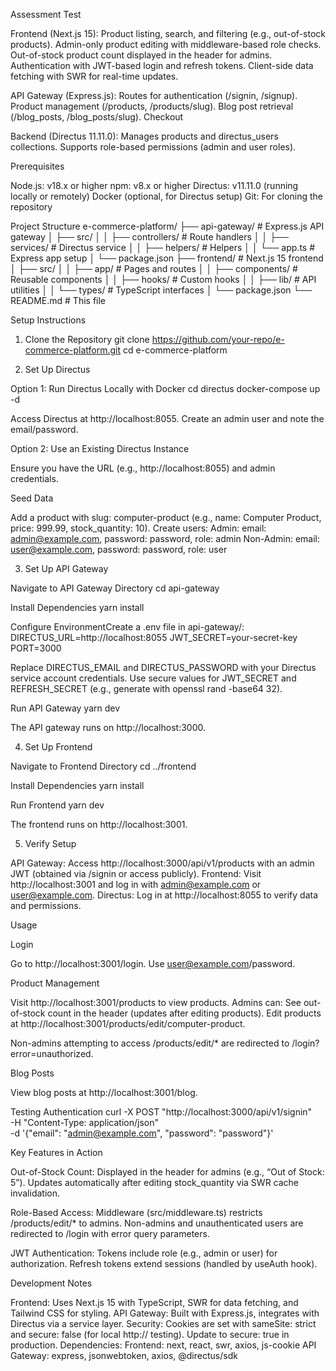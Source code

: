 Assessment Test

Frontend (Next.js 15):
Product listing, search, and filtering (e.g., out-of-stock products).
Admin-only product editing with middleware-based role checks.
Out-of-stock product count displayed in the header for admins.
Authentication with JWT-based login and refresh tokens.
Client-side data fetching with SWR for real-time updates.


API Gateway (Express.js):
Routes for authentication (/signin, /signup).
Product management (/products, /products/slug).
Blog post retrieval (/blog_posts, /blog_posts/slug).
Checkout


Backend (Directus 11.11.0):
Manages products and directus_users collections.
Supports role-based permissions (admin and user roles).



Prerequisites

Node.js: v18.x or higher
npm: v8.x or higher
Directus: v11.11.0 (running locally or remotely)
Docker (optional, for Directus setup)
Git: For cloning the repository

Project Structure
e-commerce-platform/
├── api-gateway/          # Express.js API gateway
│   ├── src/
│   │   ├── controllers/  # Route handlers
│   │   ├── services/     # Directus service
│   │   ├── helpers/      # Helpers
│   │   └── app.ts        # Express app setup
│   └── package.json
├── frontend/             # Next.js 15 frontend
│   ├── src/
│   │   ├── app/          # Pages and routes
│   │   ├── components/   # Reusable components
│   │   ├── hooks/        # Custom hooks
│   │   ├── lib/          # API utilities
│   │   └── types/        # TypeScript interfaces
│   └── package.json
└── README.md             # This file

Setup Instructions
1. Clone the Repository
git clone https://github.com/your-repo/e-commerce-platform.git
cd e-commerce-platform

2. Set Up Directus

Option 1: Run Directus Locally with Docker
cd directus
docker-compose up -d


Access Directus at http://localhost:8055.
Create an admin user and note the email/password.


Option 2: Use an Existing Directus Instance

Ensure you have the URL (e.g., http://localhost:8055) and admin credentials.




Seed Data

Add a product with slug: computer-product (e.g., name: Computer Product, price: 999.99, stock_quantity: 10).
Create users:
Admin: email: admin@example.com, password: password, role: admin
Non-Admin: email: user@example.com, password: password, role: user





3. Set Up API Gateway

Navigate to API Gateway Directory
cd api-gateway


Install Dependencies
yarn install


Configure EnvironmentCreate a .env file in api-gateway/:
DIRECTUS_URL=http://localhost:8055
JWT_SECRET=your-secret-key
PORT=3000


Replace DIRECTUS_EMAIL and DIRECTUS_PASSWORD with your Directus service account credentials.
Use secure values for JWT_SECRET and REFRESH_SECRET (e.g., generate with openssl rand -base64 32).


Run API Gateway
yarn dev


The API gateway runs on http://localhost:3000.



4. Set Up Frontend

Navigate to Frontend Directory
cd ../frontend


Install Dependencies
yarn install


Run Frontend
yarn dev


The frontend runs on http://localhost:3001.



5. Verify Setup

API Gateway: Access http://localhost:3000/api/v1/products with an admin JWT (obtained via /signin or access publicly).
Frontend: Visit http://localhost:3001 and log in with admin@example.com or user@example.com.
Directus: Log in at http://localhost:8055 to verify data and permissions.

Usage

Login

Go to http://localhost:3001/login.
Use user@example.com/password.


Product Management

Visit http://localhost:3001/products to view products.
Admins can:
See out-of-stock count in the header (updates after editing products).
Edit products at http://localhost:3001/products/edit/computer-product.


Non-admins attempting to access /products/edit/* are redirected to /login?error=unauthorized.


Blog Posts

View blog posts at http://localhost:3001/blog.


Testing Authentication
curl -X POST "http://localhost:3000/api/v1/signin" \
  -H "Content-Type: application/json" \
  -d '{"email": "admin@example.com", "password": "password"}'


Key Features in Action

Out-of-Stock Count:
Displayed in the header for admins (e.g., “Out of Stock: 5”).
Updates automatically after editing stock_quantity via SWR cache invalidation.


Role-Based Access:
Middleware (src/middleware.ts) restricts /products/edit/* to admins.
Non-admins and unauthenticated users are redirected to /login with error query parameters.


JWT Authentication:
Tokens include role (e.g., admin or user) for authorization.
Refresh tokens extend sessions (handled by useAuth hook).

Development Notes

Frontend: Uses Next.js 15 with TypeScript, SWR for data fetching, and Tailwind CSS for styling.
API Gateway: Built with Express.js, integrates with Directus via a service layer.
Security: Cookies are set with sameSite: strict and secure: false (for local http:// testing). Update to secure: true in production.
Dependencies:
Frontend: next, react, swr, axios, js-cookie
API Gateway: express, jsonwebtoken, axios, @directus/sdk